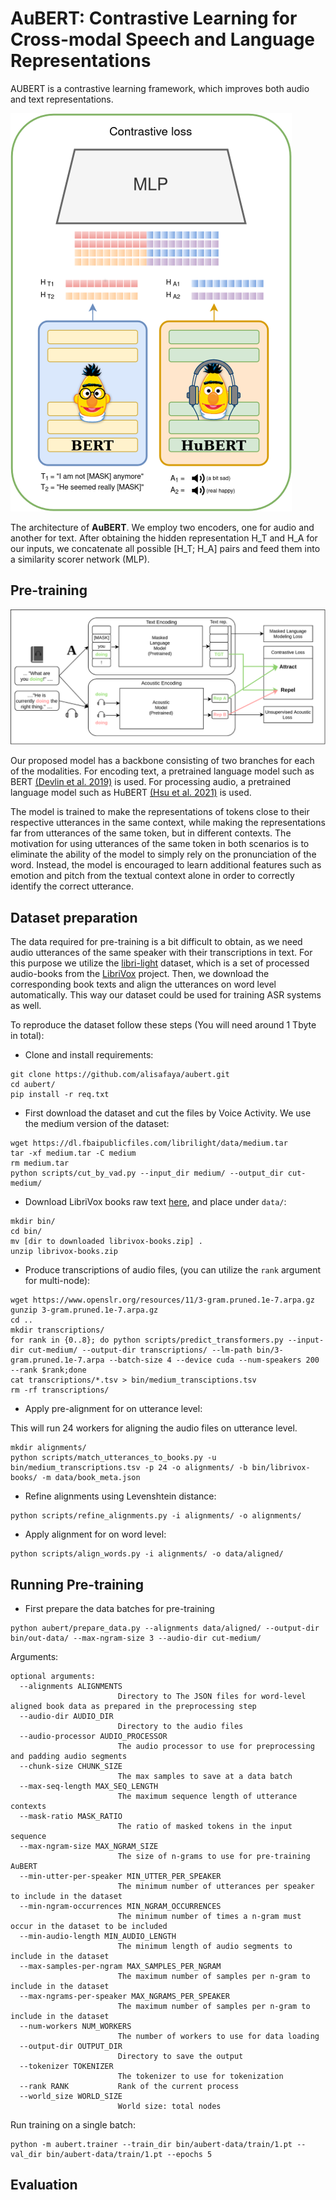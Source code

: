 # AuBERT: Contrastive Learning for Cross-modal Speech and Language Representations

AUBERT is a contrastive learning framework, which improves both audio and text representations.

![aubert](resources/aubert.png)

The architecture of **AuBERT**. We employ two encoders, one for audio and another for text. After obtaining the hidden representation H_T and H_A for our inputs, we concatenate all possible [H_T; H_A] pairs and feed them into a similarity scorer network (MLP).

## Pre-training 

![pretraining](resources/pretraining.png)

Our proposed model has a backbone consisting of two branches for each of the modalities. For encoding text, a pretrained language model such as BERT [(Devlin et al. 2019)](https://aclanthology.org/N19-1423/) is used. For processing audio, a pretrained language model such as HuBERT [(Hsu et al. 2021)](https://arxiv.org/abs/2106.07447) is used. 

The model is trained to make the representations of tokens close to their respective utterances in the same context, while making the representations far from utterances of the same token, but in different contexts. The motivation for using utterances of the same token in both scenarios is to eliminate the ability of the model to simply rely on the pronunciation of the word. Instead, the model is encouraged to learn additional features such as emotion and pitch from the textual context alone in order to correctly identify the correct utterance. 

## Dataset preparation

The data required for pre-training is a bit difficult to obtain, as we need audio utterances of the same speaker with their transcriptions in text. For this purpose we utilize the [libri-light](https://github.com/facebookresearch/libri-light/) dataset, which is a set of processed audio-books from the [LibriVox](librivox.org/) project. Then, we download the corresponding book texts and align the utterances on word level automatically. This way our dataset could be used for training ASR systems as well.

To reproduce the dataset follow these steps (You will need around 1 Tbyte in total):

- Clone and install requirements:

```
git clone https://github.com/alisafaya/aubert.git
cd aubert/
pip install -r req.txt
```

- First download the dataset and cut the files by Voice Activity. We use the medium version of the dataset:

```
wget https://dl.fbaipublicfiles.com/librilight/data/medium.tar
tar -xf medium.tar -C medium
rm medium.tar
python scripts/cut_by_vad.py --input_dir medium/ --output_dir cut-medium/
```

- Download LibriVox books raw text [here](https://drive.google.com/file/d/12gVt7Pr3KdLWFnnVdw81ygugJEQk46le/view?usp=sharing), and place under `data/`:

```
mkdir bin/
cd bin/
mv [dir to downloaded librivox-books.zip] .
unzip librivox-books.zip
```

- Produce transcriptions of audio files, (you can utilize the `rank` argument for multi-node):

```
wget https://www.openslr.org/resources/11/3-gram.pruned.1e-7.arpa.gz
gunzip 3-gram.pruned.1e-7.arpa.gz
cd ..
mkdir transcriptions/
for rank in {0..8}; do python scripts/predict_transformers.py --input-dir cut-medium/ --output-dir transcriptions/ --lm-path bin/3-gram.pruned.1e-7.arpa --batch-size 4 --device cuda --num-speakers 200 --rank $rank;done
cat transcriptions/*.tsv > bin/medium_transciptions.tsv
rm -rf transcriptions/
```

- Apply pre-alignment for on utterance level:

This will run 24 workers for aligning the audio files on utterance level.

```
mkdir alignments/
python scripts/match_utterances_to_books.py -u bin/medium_transcriptions.tsv -p 24 -o alignments/ -b bin/librivox-books/ -m data/book_meta.json
```

- Refine alignments using Levenshtein distance:

```
python scripts/refine_alignments.py -i alignments/ -o alignments/
```

- Apply alignment for on word level:

```
python scripts/align_words.py -i alignments/ -o data/aligned/
```

## Running Pre-training 

- First prepare the data batches for pre-training

```
python aubert/prepare_data.py --alignments data/aligned/ --output-dir bin/out-data/ --max-ngram-size 3 --audio-dir cut-medium/
```

Arguments:

```
optional arguments:
  --alignments ALIGNMENTS
                        Directory to The JSON files for word-level aligned book data as prepared in the preprocessing step
  --audio-dir AUDIO_DIR
                        Directory to the audio files
  --audio-processor AUDIO_PROCESSOR
                        The audio processor to use for preprocessing and padding audio segments
  --chunk-size CHUNK_SIZE
                        The max samples to save at a data batch
  --max-seq-length MAX_SEQ_LENGTH
                        The maximum sequence length of utterance contexts
  --mask-ratio MASK_RATIO
                        The ratio of masked tokens in the input sequence
  --max-ngram-size MAX_NGRAM_SIZE
                        The size of n-grams to use for pre-training AuBERT
  --min-utter-per-speaker MIN_UTTER_PER_SPEAKER
                        The minimum number of utterances per speaker to include in the dataset
  --min-ngram-occurrences MIN_NGRAM_OCCURRENCES
                        The minimum number of times a n-gram must occur in the dataset to be included
  --min-audio-length MIN_AUDIO_LENGTH
                        The minimum length of audio segments to include in the dataset
  --max-samples-per-ngram MAX_SAMPLES_PER_NGRAM
                        The maximum number of samples per n-gram to include in the dataset
  --max-ngrams-per-speaker MAX_NGRAMS_PER_SPEAKER
                        The maximum number of samples per n-gram to include in the dataset
  --num-workers NUM_WORKERS
                        The number of workers to use for data loading
  --output-dir OUTPUT_DIR
                        Directory to save the output
  --tokenizer TOKENIZER
                        The tokenizer to use for tokenization
  --rank RANK           Rank of the current process
  --world_size WORLD_SIZE
                        World size: total nodes

```

Run training on a single batch:

```
python -m aubert.trainer --train_dir bin/aubert-data/train/1.pt --val_dir bin/aubert-data/train/1.pt --epochs 5
```


## Evaluation

```

```